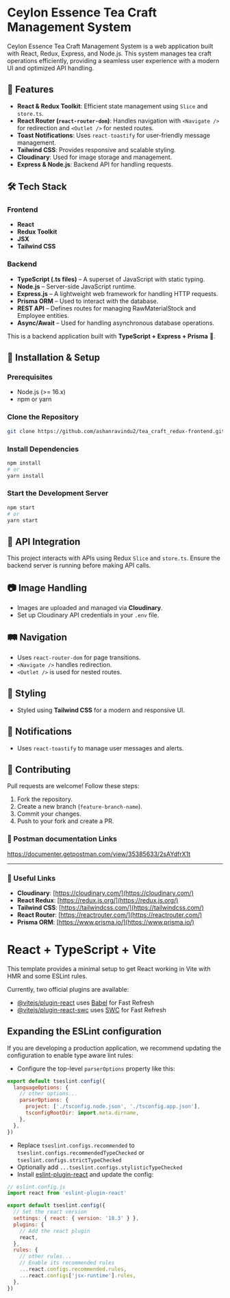 # Ceylon Essence Tea Craft Management System

Ceylon Essence Tea Craft Management System is a web application built with React, Redux, Express, and Node.js. This system manages tea craft operations efficiently, providing a seamless user experience with a modern UI and optimized API handling.

## 🚀 Features
- **React & Redux Toolkit**: Efficient state management using `Slice` and `store.ts`.
- **React Router (`react-router-dom`)**: Handles navigation with `<Navigate />` for redirection and `<Outlet />` for nested routes.
- **Toast Notifications**: Uses `react-toastify` for user-friendly message management.
- **Tailwind CSS**: Provides responsive and scalable styling.
- **Cloudinary**: Used for image storage and management.
- **Express & Node.js**: Backend API for handling requests.

## 🛠️ Tech Stack
### Frontend
- **React**
- **Redux Toolkit**
- **JSX**
- **Tailwind CSS**

### Backend
- **TypeScript (.ts files)** – A superset of JavaScript with static typing.
- **Node.js** – Server-side JavaScript runtime.
- **Express.js** – A lightweight web framework for handling HTTP requests.
- **Prisma ORM** – Used to interact with the database.
- **REST API** – Defines routes for managing RawMaterialStock and Employee entities.
- **Async/Await** – Used for handling asynchronous database operations.

This is a backend application built with **TypeScript + Express + Prisma** 🚀.

## 📌 Installation & Setup

### Prerequisites
- Node.js (>= 16.x)
- npm or yarn

### Clone the Repository
```bash
git clone https://github.com/ashanravindu2/tea_craft_redux-frontend.git
```

### Install Dependencies
```bash
npm install
# or
yarn install
```

### Start the Development Server
```bash
npm start
# or
yarn start
```

## 🔧 API Integration
This project interacts with APIs using Redux `Slice` and `store.ts`. Ensure the backend server is running before making API calls.

## 📷 Image Handling
- Images are uploaded and managed via **Cloudinary**.
- Set up Cloudinary API credentials in your `.env` file.

## 🛤️ Navigation
- Uses `react-router-dom` for page transitions.
- `<Navigate />` handles redirection.
- `<Outlet />` is used for nested routes.

## 🎨 Styling
- Styled using **Tailwind CSS** for a modern and responsive UI.

## 💬 Notifications
- Uses `react-toastify` to manage user messages and alerts.

## 🤝 Contributing
Pull requests are welcome! Follow these steps:
1. Fork the repository.
2. Create a new branch (`feature-branch-name`).
3. Commit your changes.
4. Push to your fork and create a PR.

### 🔗 Postman documentation Links
https://documenter.getpostman.com/view/35385633/2sAYdfrX1t

---
### 🔗 Useful Links
- **Cloudinary**: [https://cloudinary.com/](https://cloudinary.com/)
- **React Redux**: [https://redux.js.org/](https://redux.js.org/)
- **Tailwind CSS**: [https://tailwindcss.com/](https://tailwindcss.com/)
- **React Router**: [https://reactrouter.com/](https://reactrouter.com/)
- **Prisma ORM**: [https://www.prisma.io/](https://www.prisma.io/)





# React + TypeScript + Vite

This template provides a minimal setup to get React working in Vite with HMR and some ESLint rules.

Currently, two official plugins are available:

- [@vitejs/plugin-react](https://github.com/vitejs/vite-plugin-react/blob/main/packages/plugin-react/README.md) uses [Babel](https://babeljs.io/) for Fast Refresh
- [@vitejs/plugin-react-swc](https://github.com/vitejs/vite-plugin-react-swc) uses [SWC](https://swc.rs/) for Fast Refresh

## Expanding the ESLint configuration

If you are developing a production application, we recommend updating the configuration to enable type aware lint rules:

- Configure the top-level `parserOptions` property like this:

```js
export default tseslint.config({
  languageOptions: {
    // other options...
    parserOptions: {
      project: ['./tsconfig.node.json', './tsconfig.app.json'],
      tsconfigRootDir: import.meta.dirname,
    },
  },
})
```

- Replace `tseslint.configs.recommended` to `tseslint.configs.recommendedTypeChecked` or `tseslint.configs.strictTypeChecked`
- Optionally add `...tseslint.configs.stylisticTypeChecked`
- Install [eslint-plugin-react](https://github.com/jsx-eslint/eslint-plugin-react) and update the config:

```js
// eslint.config.js
import react from 'eslint-plugin-react'

export default tseslint.config({
  // Set the react version
  settings: { react: { version: '18.3' } },
  plugins: {
    // Add the react plugin
    react,
  },
  rules: {
    // other rules...
    // Enable its recommended rules
    ...react.configs.recommended.rules,
    ...react.configs['jsx-runtime'].rules,
  },
})
```
